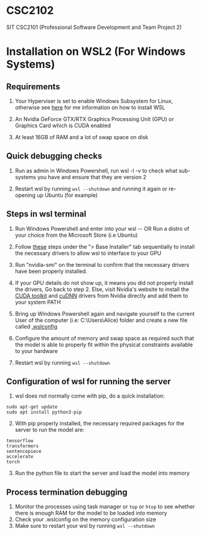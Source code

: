 # CSC2102
SIT CSC2101 (Professional Software Development and Team Project 2)

# Installation on WSL2 (For Windows Systems)

## Requirements
1. Your Hyperviser is set to enable Windows Subsystem for Linux, otherwise see [here](https://learn.microsoft.com/en-us/windows/wsl/install) for me information on how to install WSL

2. An Nvidia GeForce GTX/RTX Graphics Processing Unit (GPU) or Graphics Card which is CUDA enabled

3. At least 16GB of RAM and a lot of swap space on disk

## Quick debugging checks
1. Run as admin in Windows Powershell, run wsl -l -v to check what sub-systems you have and ensure that they are version 2

2. Restart wsl by running ```wsl --shutdown``` and running it again or re-opening up Ubuntu (for example)

## Steps in wsl terminal
1. Run Windows Powershell and enter into your wsl -- OR Run a distro of your choice from the Microsoft Store (i.e Ubuntu)

2. Follow [these](https://developer.nvidia.com/cuda-downloads?target_os=Linux&target_arch=x86_64&Distribution=WSL-Ubuntu&target_version=2.0&target_type=deb_local) steps under the "> Base Installer" tab sequentially to install the necessary drivers to allow wsl to interface to your GPU

3. Run "nvidia-smi" on the terminal to confirm that the necessary drivers have been properly installed.

4. If your GPU details do not show up, it means you did not properly install the drivers, Go back to step 2. Else, visit Nvidia's website to install the [CUDA toolkit](https://developer.nvidia.com/cuda-downloads) and [cuDNN](https://developer.nvidia.com/cudnn) drivers from Nvidia directly and add them to your system PATH

5. Bring up Windows Powershell again and navigate yourself to the current User of the computer (i.e: C:\Users\Alice) folder and create a new file called [.wslconfig](./images/wslconfig_file.PNG)

6. Configure the amount of memory and swap space as required such that the model is able to properly fit within the physical constraints available to your hardware

7. Restart wsl by running ```wsl --shutdown```

## Configuration of wsl for running the server
1. wsl does not normally come with pip, do a quick installation:
``` 
sudo apt-get update 
sudo apt install python3-pip
```
2. With pip properly installed, the necessary required packages for the server to run the model are:
```
tensorflow
transformers
sentencepiece
accelerate
torch
```
3. Run the python file to start the server and load the model into memory

## Process termination debugging
1. Monitor the processes using task manager or ```top``` or ```htop```  to see whether there is enough RAM for the model to be loaded into memory
2. Check your .wslconfig on the memory configuration size
3. Make sure to restart your wsl by running ```wsl --shutdown```